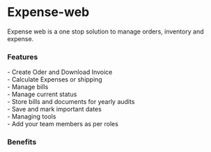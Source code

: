 # Expense-web
<p>Expense web is a one stop solution to manage orders, inventory and expense. </p>
<h3>Features </h3>
- Create Oder and Download Invoice<br>  
- Calculate Expenses or shipping<br>
- Manage bills<br>
- Manage current status <br> 
- Store bills and documents for yearly audits<br>
- Save and mark important dates <br>
- Managing tools <br>
- Add your team members as per roles <br>

<h3>Benefits</h3>

